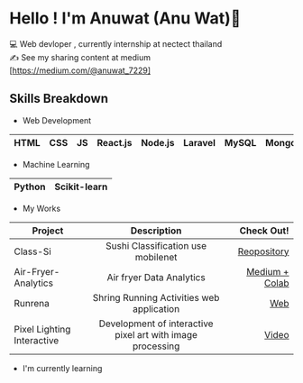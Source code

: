 # Hello ! I'm Anuwat (Anu Wat)👋
:computer: Web devloper , currently internship at nectect thailand   
:writing_hand: See my sharing content at medium [https://medium.com/@anuwat_7229]

## Skills Breakdown 
- Web Development

| HTML | CSS | JS  | React.js | Node.js | Laravel | MySQL | MongoDB |
| ---- | --- | --- | -------- | ------- | ------- | ----- | ------- |


- Machine Learning 
 
| Python | Scikit-learn | 
| ---- | --- | 

- My Works
 
| Project  |            Description             | Check Out! |
| -------- | :--------------------------------: | ---------: |
| Class-Si | Sushi Classification use mobilenet |   [Reopository](https://github.com/anuwatavis/classi-linebot)    |
| Air-Fryer-Analytics |              Air fryer Data Analytics              | [Medium + Colab](https://medium.com/botnoi-classroom/des-project-1-%E0%B8%A7%E0%B8%B4%E0%B9%80%E0%B8%84%E0%B8%A3%E0%B8%B2%E0%B8%B0%E0%B8%AB%E0%B9%8C%E0%B8%82%E0%B9%89%E0%B8%AD%E0%B8%A1%E0%B8%B9%E0%B8%A5%E0%B8%AB%E0%B8%A1%E0%B9%89%E0%B8%AD%E0%B8%97%E0%B8%AD%E0%B8%94%E0%B9%84%E0%B8%A3%E0%B9%89%E0%B8%99%E0%B9%89%E0%B8%B3%E0%B8%A1%E0%B8%B1%E0%B8%99%E0%B8%97%E0%B8%B5%E0%B9%88%E0%B8%A1%E0%B8%B2%E0%B9%81%E0%B8%A3%E0%B8%87%E0%B9%81%E0%B8%8B%E0%B8%87%E0%B8%AA%E0%B9%89%E0%B8%A1-%E0%B9%80%E0%B8%9E%E0%B8%A3%E0%B8%B2%E0%B8%B0%E0%B8%AA%E0%B9%89%E0%B8%A1%E0%B8%AB%E0%B8%A2%E0%B8%B8%E0%B8%94-77069dbc2c2a) |
| Runrena| Shring Running Activities web application | [Web](https://runrena-b3aa5.firebaseapp.com) | [Repositoyty](https://github.com/anuwatavis/runrena) |
| Pixel Lighting Interactive | Development of interactive pixel art with image processing | [Video](https://www.youtube.com/watch?v=df82XxggoX0)

- I'm currently learning 
